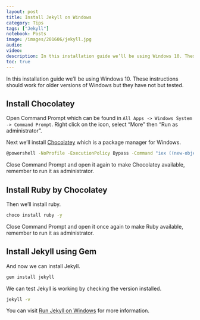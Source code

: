 ```yaml
---
layout: post
title: Install Jekyll on Windows
category: Tips
tags: ["Jekyll"]
notebook: Posts
image: /images/201606/jekyll.jpg
audio:
video:
description: In this installation guide we’ll be using Windows 10. These instructions should work for older versions of Windows but they have not but tested.
toc: true
---
```


In this installation guide we’ll be using Windows 10. These instructions should work for older versions of Windows but they have not but tested.

## Install Chocolatey 

Open Command Prompt which can be found in `All Apps -> Windows System -> Command Prompt`. Right click on the icon, select “More” then “Run as administrator”.

Next we’ll install [Chocolatey](https://chocolatey.org/) which is a package manager for Windows.

```bash
@powershell -NoProfile -ExecutionPolicy Bypass -Command "iex ((new-object net.webclient).DownloadString('https://chocolatey.org/install.ps1'))" && SET PATH=%PATH%;%ALLUSERSPROFILE%\chocolatey\bin
```

Close Command Prompt and open it again to make Chocolatey available, remember to run it as administrator.

## Install Ruby by Chocolatey

Then we’ll install ruby.

```bash
choco install ruby -y
```

Close Command Prompt and open it once again to make Ruby available, remember to run it as administrator.

## Install Jekyll using Gem

And now we can install Jekyll.

```bash
gem install jekyll
```

We can test Jekyll is working by checking the version installed.

```bash
jekyll -v
```

You can visit [Run Jekyll on Windows](http://jekyll-windows.juthilo.com/) for more information.
